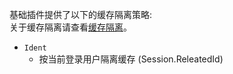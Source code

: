 基础插件提供了以下的缓存隔离策略:<br/>
关于缓存隔离请查看[缓存隔离](../core/isolated_cache/)。<br/>

- `Ident`
	- 按当前登录用户隔离缓存 (Session.ReleatedId)
